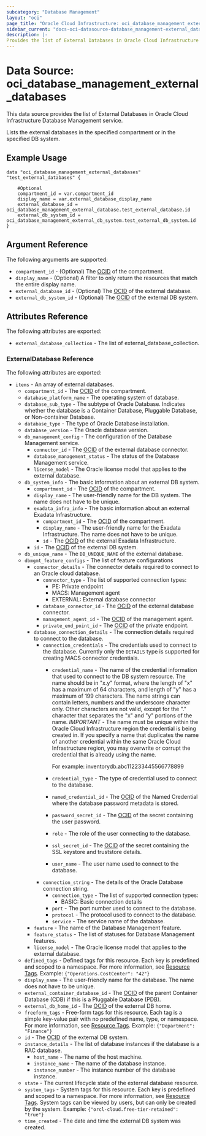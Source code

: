 ```yaml
---
subcategory: "Database Management"
layout: "oci"
page_title: "Oracle Cloud Infrastructure: oci_database_management_external_databases"
sidebar_current: "docs-oci-datasource-database_management-external_databases"
description: |-
Provides the list of External Databases in Oracle Cloud Infrastructure Database Management service
---
```


# Data Source: oci_database_management_external_databases
This data source provides the list of External Databases in Oracle Cloud Infrastructure Database Management service.

Lists the external databases in the specified compartment or in the specified DB system.

## Example Usage

```hcl
data "oci_database_management_external_databases" "test_external_databases" {

	#Optional
	compartment_id = var.compartment_id
	display_name = var.external_database_display_name
	external_database_id = oci_database_management_external_database.test_external_database.id
	external_db_system_id = oci_database_management_external_db_system.test_external_db_system.id
}
```

## Argument Reference

The following arguments are supported:

* `compartment_id` - (Optional) The [OCID](https://docs.cloud.oracle.com/iaas/Content/General/Concepts/identifiers.htm) of the compartment.
* `display_name` - (Optional) A filter to only return the resources that match the entire display name.
* `external_database_id` - (Optional) The [OCID](https://docs.cloud.oracle.com/iaas/Content/General/Concepts/identifiers.htm) of the external database.
* `external_db_system_id` - (Optional) The [OCID](https://docs.cloud.oracle.com/iaas/Content/General/Concepts/identifiers.htm) of the external DB system.


## Attributes Reference

The following attributes are exported:

* `external_database_collection` - The list of external_database_collection.

### ExternalDatabase Reference

The following attributes are exported:

* `items` - An array of external databases.
	* `compartment_id` - The [OCID](https://docs.cloud.oracle.com/iaas/Content/General/Concepts/identifiers.htm) of the compartment.
	* `database_platform_name` - The operating system of database.
	* `database_sub_type` - The subtype of Oracle Database. Indicates whether the database is a Container Database, Pluggable Database, or Non-container Database. 
	* `database_type` - The type of Oracle Database installation.
	* `database_version` - The Oracle database version.
	* `db_management_config` - The configuration of the Database Management service.
		* `connector_id` - The [OCID](https://docs.cloud.oracle.com/iaas/Content/General/Concepts/identifiers.htm) of the external database connector.
		* `database_management_status` - The status of the Database Management service.
		* `license_model` - The Oracle license model that applies to the external database.
	* `db_system_info` - The basic information about an external DB system.
		* `compartment_id` - The [OCID](https://docs.cloud.oracle.com/iaas/Content/General/Concepts/identifiers.htm) of the compartment.
		* `display_name` - The user-friendly name for the DB system. The name does not have to be unique.
		* `exadata_infra_info` - The basic information about an external Exadata Infrastructure.
			* `compartment_id` - The [OCID](https://docs.cloud.oracle.com/iaas/Content/General/Concepts/identifiers.htm) of the compartment.
			* `display_name` - The user-friendly name for the Exadata Infrastructure. The name does not have to be unique.
			* `id` - The [OCID](https://docs.cloud.oracle.com/iaas/Content/General/Concepts/identifiers.htm) of the external Exadata Infrastructure.
		* `id` - The [OCID](https://docs.cloud.oracle.com/iaas/Content/General/Concepts/identifiers.htm) of the external DB system.
	* `db_unique_name` - The `DB_UNIQUE_NAME` of the external database.
	* `dbmgmt_feature_configs` - The list of feature configurations
		* `connector_details` - The connector details required to connect to an Oracle cloud database.
			* `connector_type` - The list of supported connection types:
				* PE: Private endpoint
				* MACS: Management agent
				* EXTERNAL: External database connector 
			* `database_connector_id` - The [OCID](https://docs.cloud.oracle.com/iaas/Content/General/Concepts/identifiers.htm) of the external database connector.
			* `management_agent_id` - The [OCID](https://docs.cloud.oracle.com/iaas/Content/General/Concepts/identifiers.htm) of the management agent.
			* `private_end_point_id` - The [OCID](https://docs.cloud.oracle.com/iaas/Content/General/Concepts/identifiers.htm) of the private endpoint.
		* `database_connection_details` - The connection details required to connect to the database.
			* `connection_credentials` - The credentials used to connect to the database. Currently only the `DETAILS` type is supported for creating MACS connector credentials. 
				* `credential_name` - The name of the credential information that used to connect to the DB system resource. The name should be in "x.y" format, where the length of "x" has a maximum of 64 characters, and length of "y" has a maximum of 199 characters. The name strings can contain letters, numbers and the underscore character only. Other characters are not valid, except for the "." character that separates the "x" and "y" portions of the name. *IMPORTANT* - The name must be unique within the Oracle Cloud Infrastructure region the credential is being created in. If you specify a name that duplicates the name of another credential within the same Oracle Cloud Infrastructure region, you may overwrite or corrupt the credential that is already using the name.

					For example: inventorydb.abc112233445566778899 
				* `credential_type` - The type of credential used to connect to the database.
				* `named_credential_id` - The [OCID](https://docs.cloud.oracle.com/iaas/Content/General/Concepts/identifiers.htm) of the Named Credential where the database password metadata is stored. 
				* `password_secret_id` - The [OCID](https://docs.cloud.oracle.com/iaas/Content/General/Concepts/identifiers.htm) of the secret containing the user password.
				* `role` - The role of the user connecting to the database.
				* `ssl_secret_id` - The [OCID](https://docs.cloud.oracle.com/iaas/Content/General/Concepts/identifiers.htm) of the secret containing the SSL keystore and truststore details.
				* `user_name` - The user name used to connect to the database.
			* `connection_string` - The details of the Oracle Database connection string. 
				* `connection_type` - The list of supported connection types:
					* BASIC: Basic connection details 
				* `port` - The port number used to connect to the database.
				* `protocol` - The protocol used to connect to the database.
				* `service` - The service name of the database.
		* `feature` - The name of the Database Management feature.
		* `feature_status` - The list of statuses for Database Management features. 
		* `license_model` - The Oracle license model that applies to the external database. 
	* `defined_tags` - Defined tags for this resource. Each key is predefined and scoped to a namespace. For more information, see [Resource Tags](https://docs.cloud.oracle.com/iaas/Content/General/Concepts/resourcetags.htm). Example: `{"Operations.CostCenter": "42"}` 
	* `display_name` - The user-friendly name for the database. The name does not have to be unique.
	* `external_container_database_id` - The [OCID](https://docs.cloud.oracle.com/iaas/Content/General/Concepts/identifiers.htm) of the parent Container Database (CDB) if this is a Pluggable Database (PDB).
	* `external_db_home_id` - The [OCID](https://docs.cloud.oracle.com/iaas/Content/General/Concepts/identifiers.htm) of the external DB home.
	* `freeform_tags` - Free-form tags for this resource. Each tag is a simple key-value pair with no predefined name, type, or namespace. For more information, see [Resource Tags](https://docs.cloud.oracle.com/iaas/Content/General/Concepts/resourcetags.htm). Example: `{"Department": "Finance"}` 
	* `id` - The [OCID](https://docs.cloud.oracle.com/iaas/Content/General/Concepts/identifiers.htm) of the external DB system.
	* `instance_details` - The list of database instances if the database is a RAC database.
		* `host_name` - The name of the host machine.
		* `instance_name` - The name of the database instance.
		* `instance_number` - The instance number of the database instance.
	* `state` - The current lifecycle state of the external database resource.
	* `system_tags` - System tags for this resource. Each key is predefined and scoped to a namespace. For more information, see [Resource Tags](https://docs.cloud.oracle.com/iaas/Content/General/Concepts/resourcetags.htm). System tags can be viewed by users, but can only be created by the system.  Example: `{"orcl-cloud.free-tier-retained": "true"}` 
	* `time_created` - The date and time the external DB system was created.

